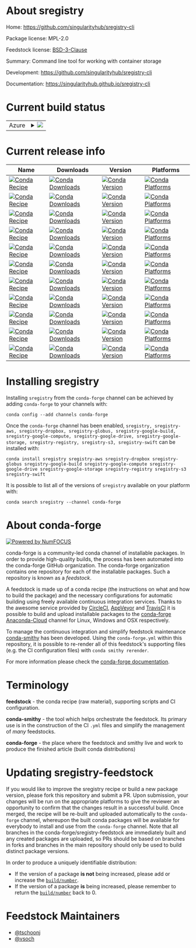 About sregistry
===============

Home: https://github.com/singularityhub/sregistry-cli

Package license: MPL-2.0

Feedstock license: [BSD-3-Clause](https://github.com/conda-forge/sregistry-feedstock/blob/master/LICENSE.txt)

Summary: Command line tool for working with container storage

Development: https://github.com/singularityhub/sregistry-cli

Documentation: https://singularityhub.github.io/sregistry-cli

Current build status
====================


<table>
    
  <tr>
    <td>Azure</td>
    <td>
      <details>
        <summary>
          <a href="https://dev.azure.com/conda-forge/feedstock-builds/_build/latest?definitionId=6805&branchName=master">
            <img src="https://dev.azure.com/conda-forge/feedstock-builds/_apis/build/status/sregistry-feedstock?branchName=master">
          </a>
        </summary>
        <table>
          <thead><tr><th>Variant</th><th>Status</th></tr></thead>
          <tbody><tr>
              <td>linux_64_python3.6.____cpython</td>
              <td>
                <a href="https://dev.azure.com/conda-forge/feedstock-builds/_build/latest?definitionId=6805&branchName=master">
                  <img src="https://dev.azure.com/conda-forge/feedstock-builds/_apis/build/status/sregistry-feedstock?branchName=master&jobName=linux&configuration=linux_64_python3.6.____cpython" alt="variant">
                </a>
              </td>
            </tr><tr>
              <td>linux_64_python3.7.____cpython</td>
              <td>
                <a href="https://dev.azure.com/conda-forge/feedstock-builds/_build/latest?definitionId=6805&branchName=master">
                  <img src="https://dev.azure.com/conda-forge/feedstock-builds/_apis/build/status/sregistry-feedstock?branchName=master&jobName=linux&configuration=linux_64_python3.7.____cpython" alt="variant">
                </a>
              </td>
            </tr><tr>
              <td>linux_64_python3.8.____cpython</td>
              <td>
                <a href="https://dev.azure.com/conda-forge/feedstock-builds/_build/latest?definitionId=6805&branchName=master">
                  <img src="https://dev.azure.com/conda-forge/feedstock-builds/_apis/build/status/sregistry-feedstock?branchName=master&jobName=linux&configuration=linux_64_python3.8.____cpython" alt="variant">
                </a>
              </td>
            </tr><tr>
              <td>linux_64_python3.9.____cpython</td>
              <td>
                <a href="https://dev.azure.com/conda-forge/feedstock-builds/_build/latest?definitionId=6805&branchName=master">
                  <img src="https://dev.azure.com/conda-forge/feedstock-builds/_apis/build/status/sregistry-feedstock?branchName=master&jobName=linux&configuration=linux_64_python3.9.____cpython" alt="variant">
                </a>
              </td>
            </tr><tr>
              <td>osx_64_python3.6.____cpython</td>
              <td>
                <a href="https://dev.azure.com/conda-forge/feedstock-builds/_build/latest?definitionId=6805&branchName=master">
                  <img src="https://dev.azure.com/conda-forge/feedstock-builds/_apis/build/status/sregistry-feedstock?branchName=master&jobName=osx&configuration=osx_64_python3.6.____cpython" alt="variant">
                </a>
              </td>
            </tr><tr>
              <td>osx_64_python3.7.____cpython</td>
              <td>
                <a href="https://dev.azure.com/conda-forge/feedstock-builds/_build/latest?definitionId=6805&branchName=master">
                  <img src="https://dev.azure.com/conda-forge/feedstock-builds/_apis/build/status/sregistry-feedstock?branchName=master&jobName=osx&configuration=osx_64_python3.7.____cpython" alt="variant">
                </a>
              </td>
            </tr><tr>
              <td>osx_64_python3.8.____cpython</td>
              <td>
                <a href="https://dev.azure.com/conda-forge/feedstock-builds/_build/latest?definitionId=6805&branchName=master">
                  <img src="https://dev.azure.com/conda-forge/feedstock-builds/_apis/build/status/sregistry-feedstock?branchName=master&jobName=osx&configuration=osx_64_python3.8.____cpython" alt="variant">
                </a>
              </td>
            </tr><tr>
              <td>osx_64_python3.9.____cpython</td>
              <td>
                <a href="https://dev.azure.com/conda-forge/feedstock-builds/_build/latest?definitionId=6805&branchName=master">
                  <img src="https://dev.azure.com/conda-forge/feedstock-builds/_apis/build/status/sregistry-feedstock?branchName=master&jobName=osx&configuration=osx_64_python3.9.____cpython" alt="variant">
                </a>
              </td>
            </tr>
          </tbody>
        </table>
      </details>
    </td>
  </tr>
</table>

Current release info
====================

| Name | Downloads | Version | Platforms |
| --- | --- | --- | --- |
| [![Conda Recipe](https://img.shields.io/badge/recipe-sregistry-green.svg)](https://anaconda.org/conda-forge/sregistry) | [![Conda Downloads](https://img.shields.io/conda/dn/conda-forge/sregistry.svg)](https://anaconda.org/conda-forge/sregistry) | [![Conda Version](https://img.shields.io/conda/vn/conda-forge/sregistry.svg)](https://anaconda.org/conda-forge/sregistry) | [![Conda Platforms](https://img.shields.io/conda/pn/conda-forge/sregistry.svg)](https://anaconda.org/conda-forge/sregistry) |
| [![Conda Recipe](https://img.shields.io/badge/recipe-sregistry--aws-green.svg)](https://anaconda.org/conda-forge/sregistry-aws) | [![Conda Downloads](https://img.shields.io/conda/dn/conda-forge/sregistry-aws.svg)](https://anaconda.org/conda-forge/sregistry-aws) | [![Conda Version](https://img.shields.io/conda/vn/conda-forge/sregistry-aws.svg)](https://anaconda.org/conda-forge/sregistry-aws) | [![Conda Platforms](https://img.shields.io/conda/pn/conda-forge/sregistry-aws.svg)](https://anaconda.org/conda-forge/sregistry-aws) |
| [![Conda Recipe](https://img.shields.io/badge/recipe-sregistry--dropbox-green.svg)](https://anaconda.org/conda-forge/sregistry-dropbox) | [![Conda Downloads](https://img.shields.io/conda/dn/conda-forge/sregistry-dropbox.svg)](https://anaconda.org/conda-forge/sregistry-dropbox) | [![Conda Version](https://img.shields.io/conda/vn/conda-forge/sregistry-dropbox.svg)](https://anaconda.org/conda-forge/sregistry-dropbox) | [![Conda Platforms](https://img.shields.io/conda/pn/conda-forge/sregistry-dropbox.svg)](https://anaconda.org/conda-forge/sregistry-dropbox) |
| [![Conda Recipe](https://img.shields.io/badge/recipe-sregistry--globus-green.svg)](https://anaconda.org/conda-forge/sregistry-globus) | [![Conda Downloads](https://img.shields.io/conda/dn/conda-forge/sregistry-globus.svg)](https://anaconda.org/conda-forge/sregistry-globus) | [![Conda Version](https://img.shields.io/conda/vn/conda-forge/sregistry-globus.svg)](https://anaconda.org/conda-forge/sregistry-globus) | [![Conda Platforms](https://img.shields.io/conda/pn/conda-forge/sregistry-globus.svg)](https://anaconda.org/conda-forge/sregistry-globus) |
| [![Conda Recipe](https://img.shields.io/badge/recipe-sregistry--google--build-green.svg)](https://anaconda.org/conda-forge/sregistry-google-build) | [![Conda Downloads](https://img.shields.io/conda/dn/conda-forge/sregistry-google-build.svg)](https://anaconda.org/conda-forge/sregistry-google-build) | [![Conda Version](https://img.shields.io/conda/vn/conda-forge/sregistry-google-build.svg)](https://anaconda.org/conda-forge/sregistry-google-build) | [![Conda Platforms](https://img.shields.io/conda/pn/conda-forge/sregistry-google-build.svg)](https://anaconda.org/conda-forge/sregistry-google-build) |
| [![Conda Recipe](https://img.shields.io/badge/recipe-sregistry--google--compute-green.svg)](https://anaconda.org/conda-forge/sregistry-google-compute) | [![Conda Downloads](https://img.shields.io/conda/dn/conda-forge/sregistry-google-compute.svg)](https://anaconda.org/conda-forge/sregistry-google-compute) | [![Conda Version](https://img.shields.io/conda/vn/conda-forge/sregistry-google-compute.svg)](https://anaconda.org/conda-forge/sregistry-google-compute) | [![Conda Platforms](https://img.shields.io/conda/pn/conda-forge/sregistry-google-compute.svg)](https://anaconda.org/conda-forge/sregistry-google-compute) |
| [![Conda Recipe](https://img.shields.io/badge/recipe-sregistry--google--drive-green.svg)](https://anaconda.org/conda-forge/sregistry-google-drive) | [![Conda Downloads](https://img.shields.io/conda/dn/conda-forge/sregistry-google-drive.svg)](https://anaconda.org/conda-forge/sregistry-google-drive) | [![Conda Version](https://img.shields.io/conda/vn/conda-forge/sregistry-google-drive.svg)](https://anaconda.org/conda-forge/sregistry-google-drive) | [![Conda Platforms](https://img.shields.io/conda/pn/conda-forge/sregistry-google-drive.svg)](https://anaconda.org/conda-forge/sregistry-google-drive) |
| [![Conda Recipe](https://img.shields.io/badge/recipe-sregistry--google--storage-green.svg)](https://anaconda.org/conda-forge/sregistry-google-storage) | [![Conda Downloads](https://img.shields.io/conda/dn/conda-forge/sregistry-google-storage.svg)](https://anaconda.org/conda-forge/sregistry-google-storage) | [![Conda Version](https://img.shields.io/conda/vn/conda-forge/sregistry-google-storage.svg)](https://anaconda.org/conda-forge/sregistry-google-storage) | [![Conda Platforms](https://img.shields.io/conda/pn/conda-forge/sregistry-google-storage.svg)](https://anaconda.org/conda-forge/sregistry-google-storage) |
| [![Conda Recipe](https://img.shields.io/badge/recipe-sregistry--registry-green.svg)](https://anaconda.org/conda-forge/sregistry-registry) | [![Conda Downloads](https://img.shields.io/conda/dn/conda-forge/sregistry-registry.svg)](https://anaconda.org/conda-forge/sregistry-registry) | [![Conda Version](https://img.shields.io/conda/vn/conda-forge/sregistry-registry.svg)](https://anaconda.org/conda-forge/sregistry-registry) | [![Conda Platforms](https://img.shields.io/conda/pn/conda-forge/sregistry-registry.svg)](https://anaconda.org/conda-forge/sregistry-registry) |
| [![Conda Recipe](https://img.shields.io/badge/recipe-sregistry--s3-green.svg)](https://anaconda.org/conda-forge/sregistry-s3) | [![Conda Downloads](https://img.shields.io/conda/dn/conda-forge/sregistry-s3.svg)](https://anaconda.org/conda-forge/sregistry-s3) | [![Conda Version](https://img.shields.io/conda/vn/conda-forge/sregistry-s3.svg)](https://anaconda.org/conda-forge/sregistry-s3) | [![Conda Platforms](https://img.shields.io/conda/pn/conda-forge/sregistry-s3.svg)](https://anaconda.org/conda-forge/sregistry-s3) |
| [![Conda Recipe](https://img.shields.io/badge/recipe-sregistry--swift-green.svg)](https://anaconda.org/conda-forge/sregistry-swift) | [![Conda Downloads](https://img.shields.io/conda/dn/conda-forge/sregistry-swift.svg)](https://anaconda.org/conda-forge/sregistry-swift) | [![Conda Version](https://img.shields.io/conda/vn/conda-forge/sregistry-swift.svg)](https://anaconda.org/conda-forge/sregistry-swift) | [![Conda Platforms](https://img.shields.io/conda/pn/conda-forge/sregistry-swift.svg)](https://anaconda.org/conda-forge/sregistry-swift) |

Installing sregistry
====================

Installing `sregistry` from the `conda-forge` channel can be achieved by adding `conda-forge` to your channels with:

```
conda config --add channels conda-forge
```

Once the `conda-forge` channel has been enabled, `sregistry, sregistry-aws, sregistry-dropbox, sregistry-globus, sregistry-google-build, sregistry-google-compute, sregistry-google-drive, sregistry-google-storage, sregistry-registry, sregistry-s3, sregistry-swift` can be installed with:

```
conda install sregistry sregistry-aws sregistry-dropbox sregistry-globus sregistry-google-build sregistry-google-compute sregistry-google-drive sregistry-google-storage sregistry-registry sregistry-s3 sregistry-swift
```

It is possible to list all of the versions of `sregistry` available on your platform with:

```
conda search sregistry --channel conda-forge
```


About conda-forge
=================

[![Powered by NumFOCUS](https://img.shields.io/badge/powered%20by-NumFOCUS-orange.svg?style=flat&colorA=E1523D&colorB=007D8A)](http://numfocus.org)

conda-forge is a community-led conda channel of installable packages.
In order to provide high-quality builds, the process has been automated into the
conda-forge GitHub organization. The conda-forge organization contains one repository
for each of the installable packages. Such a repository is known as a *feedstock*.

A feedstock is made up of a conda recipe (the instructions on what and how to build
the package) and the necessary configurations for automatic building using freely
available continuous integration services. Thanks to the awesome service provided by
[CircleCI](https://circleci.com/), [AppVeyor](https://www.appveyor.com/)
and [TravisCI](https://travis-ci.com/) it is possible to build and upload installable
packages to the [conda-forge](https://anaconda.org/conda-forge)
[Anaconda-Cloud](https://anaconda.org/) channel for Linux, Windows and OSX respectively.

To manage the continuous integration and simplify feedstock maintenance
[conda-smithy](https://github.com/conda-forge/conda-smithy) has been developed.
Using the ``conda-forge.yml`` within this repository, it is possible to re-render all of
this feedstock's supporting files (e.g. the CI configuration files) with ``conda smithy rerender``.

For more information please check the [conda-forge documentation](https://conda-forge.org/docs/).

Terminology
===========

**feedstock** - the conda recipe (raw material), supporting scripts and CI configuration.

**conda-smithy** - the tool which helps orchestrate the feedstock.
                   Its primary use is in the construction of the CI ``.yml`` files
                   and simplify the management of *many* feedstocks.

**conda-forge** - the place where the feedstock and smithy live and work to
                  produce the finished article (built conda distributions)


Updating sregistry-feedstock
============================

If you would like to improve the sregistry recipe or build a new
package version, please fork this repository and submit a PR. Upon submission,
your changes will be run on the appropriate platforms to give the reviewer an
opportunity to confirm that the changes result in a successful build. Once
merged, the recipe will be re-built and uploaded automatically to the
`conda-forge` channel, whereupon the built conda packages will be available for
everybody to install and use from the `conda-forge` channel.
Note that all branches in the conda-forge/sregistry-feedstock are
immediately built and any created packages are uploaded, so PRs should be based
on branches in forks and branches in the main repository should only be used to
build distinct package versions.

In order to produce a uniquely identifiable distribution:
 * If the version of a package **is not** being increased, please add or increase
   the [``build/number``](https://conda.io/docs/user-guide/tasks/build-packages/define-metadata.html#build-number-and-string).
 * If the version of a package **is** being increased, please remember to return
   the [``build/number``](https://conda.io/docs/user-guide/tasks/build-packages/define-metadata.html#build-number-and-string)
   back to 0.

Feedstock Maintainers
=====================

* [@tschoonj](https://github.com/tschoonj/)
* [@vsoch](https://github.com/vsoch/)

